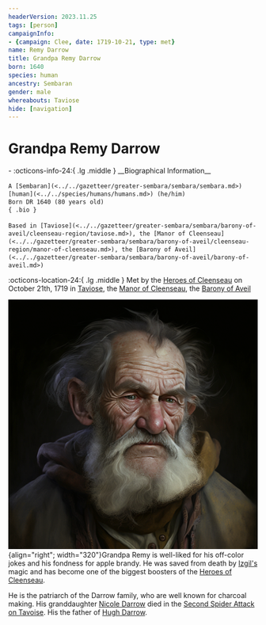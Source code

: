 ```yaml
---
headerVersion: 2023.11.25
tags: [person]
campaignInfo:
- {campaign: Clee, date: 1719-10-21, type: met}
name: Remy Darrow
title: Grandpa Remy Darrow
born: 1640
species: human
ancestry: Sembaran
gender: male
whereabouts: Taviose
hide: [navigation]
---
```

# Grandpa Remy Darrow
<div class="grid cards ext-narrow-margin ext-one-column" markdown>
- :octicons-info-24:{ .lg .middle } __Biographical Information__

    A [Sembaran](<../../gazetteer/greater-sembara/sembara/sembara.md>) [human](<../../species/humans/humans.md>) (he/him)  
    Born DR 1640 (80 years old)  
    { .bio }

    Based in [Taviose](<../../gazetteer/greater-sembara/sembara/barony-of-aveil/cleenseau-region/taviose.md>), the [Manor of Cleenseau](<../../gazetteer/greater-sembara/sembara/barony-of-aveil/cleenseau-region/manor-of-cleenseau.md>), the [Barony of Aveil](<../../gazetteer/greater-sembara/sembara/barony-of-aveil/barony-of-aveil.md>)
</div>



:octicons-location-24:{ .lg .middle } Met by the [Heroes of Cleenseau](<../pcs/cleenseau/heroes-of-cleenseau.md>) on October 21th, 1719 in [Taviose](<../../gazetteer/greater-sembara/sembara/barony-of-aveil/cleenseau-region/taviose.md>), the [Manor of Cleenseau](<../../gazetteer/greater-sembara/sembara/barony-of-aveil/cleenseau-region/manor-of-cleenseau.md>), the [Barony of Aveil](<../../gazetteer/greater-sembara/sembara/barony-of-aveil/barony-of-aveil.md>)  


![Remy Darrow](../../assets/remy-darrow.png){align="right"; width="320"}Grandpa Remy is well-liked for his off-color jokes and his fondness for apple brandy. He was saved from death by [Izgil's](<../pcs/cleenseau/izgil-moonseeker.md>) magic and has become one of the biggest boosters of the [Heroes of Cleenseau](<../pcs/cleenseau/heroes-of-cleenseau.md>). 

He is the patriarch of the Darrow family, who are well known for charcoal making. His granddaughter [Nicole Darrow](<./nicole-darrow.md>) died in the [Second Spider Attack on Tavoise](<../../events/1700s/1719/10/second-spider-attack-on-tavoise.md>). His the father of [Hugh Darrow](<./hugh-darrow.md>).